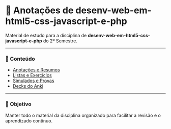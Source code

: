 # 📝 Anotações de desenv-web-em-html5-css-javascript-e-php

Material de estudo para a disciplina de **desenv-web-em-html5-css-javascript-e-php** do 2º Semestre.

---

### 📂 Conteúdo

- [Anotações e Resumos](anotacoes/)
- [Listas e Exercícios](exercicios/)
- [Simulados e Provas](simulados/)
- [Decks do Anki](anki/)

---

### 🎯 Objetivo

Manter todo o material da disciplina organizado para facilitar a revisão e o aprendizado contínuo.
